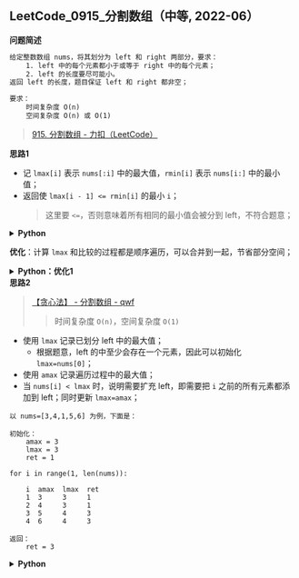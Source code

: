 ## LeetCode_0915_分割数组（中等, 2022-06）
<!--info
tags: [模拟]
source: LeetCode
level: 中等
number: 0915
name: 分割数组
companies:
- 小红书
-->

<summary><b>问题简述</b></summary>

```txt
给定整数数组 nums，将其划分为 left 和 right 两部分，要求：
    1. left 中的每个元素都小于或等于 right 中的每个元素；
    2. left 的长度要尽可能小。
返回 left 的长度，题目保证 left 和 right 都非空；

要求：
    时间复杂度 O(n)
    空间复杂度 O(n) 或 O(1)
```
> [915. 分割数组 - 力扣（LeetCode）](https://leetcode-cn.com/problems/partition-array-into-disjoint-intervals/)

<!-- 
<details><summary><b>详细描述</b></summary>

```txt
```

</details>
-->


<!-- <div align="center"><img src="../../../_assets/xxx.png" height="300" /></div> -->

<summary><b>思路1</b></summary>

- 记 `lmax[i]` 表示 `nums[:i]` 中的最大值，`rmin[i]` 表示 `nums[i:]` 中的最小值；
- 返回使 `lmax[i - 1] <= rmin[i]` 的最小 `i`；
    > 这里要 `<=`，否则意味着所有相同的最小值会被分到 left，不符合题意；

<details><summary><b>Python</b></summary>

```python
class Solution:
    def partitionDisjoint(self, nums: List[int]) -> int:
        
        n = len(nums)

        # 计算 lmax
        lmax = [float('-inf')] * n
        lmax[0] = nums[0]
        for i in range(1, n):
            lmax[i] = max(lmax[i - 1], nums[i])
        
        # 计算 rmin
        rmin = [float('inf')] * n
        for i in range(n - 2, -1, -1):
            rmin[i] = min(rmin[i + 1], nums[i])
        
        for i in range(1, n):
            if lmax[i - 1] <= rmin[i]:  # 注意这里要 <=；如果是 <，意味着所有相同的最小值会分到 left，不符合题意
                return i
        
        return -1
```

</details>

**优化**：计算 `lmax` 和比较的过程都是顺序遍历，可以合并到一起，节省部分空间；

<details><summary><b>Python：优化1</b></summary>

```python
class Solution:
    def partitionDisjoint(self, nums: List[int]) -> int:
        
        n = len(nums)
        rmin = [float('inf')] * n
        for i in range(n - 2, -1, -1):
            rmin[i] = min(rmin[i + 1], nums[i])
        
        # 合并计算 lmax 和比较过程
        lmax = nums[0]
        for i in range(1, n):
            if lmax <= rmin[i]:
                return i
            lmax = max(lmax, nums[i])
        
        return -1
```

</details>


<summary><b>思路2</b></summary>

> [【贪心法】 - 分割数组 - qwf](https://leetcode-cn.com/problems/partition-array-into-disjoint-intervals/solution/tan-xin-fa-by-qwf-snem/)
>> 时间复杂度 `O(n)`，空间复杂度 `O(1)`

- 使用 `lmax` 记录已划分 left 中的最大值；
    - 根据题意，left 的中至少会存在一个元素，因此可以初始化 `lmax=nums[0]`；
- 使用 `amax` 记录遍历过程中的最大值；
- 当 `nums[i] < lmax` 时，说明需要扩充 left，即需要把 `i` 之前的所有元素都添加到 left；同时更新 `lmax=amax`；

```
以 nums=[3,4,1,5,6] 为例，下面是：

初始化：
    amax = 3
    lmax = 3
    ret = 1

for i in range(1, len(nums)):

    i  amax  lmax  ret
    1  3     3     1
    2  4     3     1
    3  5     4     3
    4  6     4     3

返回：
    ret = 3
```

<details><summary><b>Python</b></summary>

```python
class Solution:
    def partitionDisjoint(self, nums: List[int]) -> int:

        lmax = amax = nums[0]
        ret = 1
        for i in range(1, len(nums)):
            amax = max(amax, nums[i])
            if nums[i] < lmax:
                ret = i + 1
                lmax = amax
        
        return ret
```

</details>